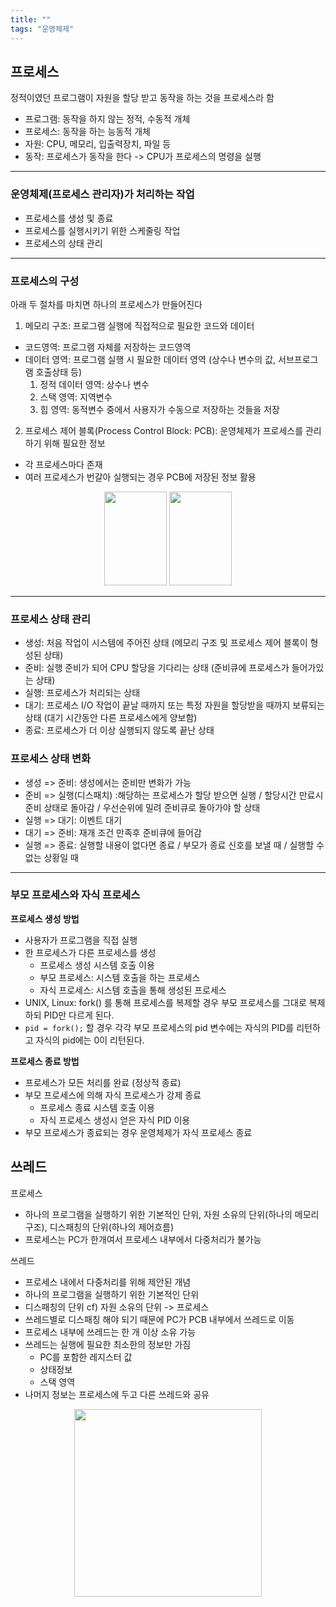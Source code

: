 ```yaml
---
title: ""
tags: "운영체제"
---
```


## 프로세스
정적이였던 프로그램이 자원을 할당 받고 동작을 하는 것을 프로세스라 함

- 프로그램: 동작을 하지 않는 정적, 수동적 개체
- 프로세스: 동작을 하는 능동적 개체
- 자원: CPU, 메모리, 입출력장치, 파일 등
- 동작: 프로세스가 동작을 한다 -> CPU가 프로세스의 명령을 실행

--- 

### 운영체제(프로세스 관리자)가 처리하는 작업
- 프로세스를 생성 및 종료
- 프로세스를 실행시키기 위한 스케줄링 작업
- 프로세스의 상태 관리

---

### 프로세스의 구성
아래 두 절차를 마치면 하나의 프로세스가 만들어진다
1. 메모리 구조: 프로그램 실행에 직접적으로 필요한 코드와 데이터
  - 코드영역: 프로그램 자체를 저장하는 코드영역
  - 데이터 영역: 프로그램 실행 시 필요한 데이터 영역 (상수나 변수의 값, 서브프로그램 호출상태 등)
    1. 정적 데이터 영역: 상수나 변수
    2. 스택 영역: 지역변수
    3. 힙 영역: 동적변수 중에서 사용자가 수동으로 저장하는 것들을 저장



2. 프로세스 제어 블록(Process Control Block: PCB): 운영체제가 프로세스를 관리하기 위해 필요한 정보
  - 각 프로세스마다 존재
  - 여러 프로세스가 번갈아 실행되는 경우 PCB에 저장된 정보 활용

<p align="center">
  <img src="https://github.com/usiyoung/cs-storage/assets/85566273/41818c0a-b680-486f-850e-920ce1772d5d" width="100px" height="150px" margin="0 auto"/>
  <img src="https://github.com/usiyoung/cs-storage/assets/85566273/0840a2da-4515-4d72-8fdf-ef09e3419e8a" width="100px" height="150px"/>
</p>
 
---

### 프로세스 상태 관리
- 생성: 처음 작업이 시스템에 주어진 상태 (메모리 구조 및 프로세스 제어 블록이 형성된 상태)
- 준비: 실행 준비가 되어 CPU 할당을 기다리는 상태 (준비큐에 프로세스가 들어가있는 상태)
- 실행: 프로세스가 처리되는 상태
- 대기: 프로세스 I/O 작업이 끝날 때까지 또는 특정 자원을 할당받을 때까지 보류되는 상태 (대기 시간동안 다른 프로세스에게 양보함)
- 종료: 프로세스가 더 이상 실행되지 않도록 끝난 상태


 ### 프로세스 상태 변화
 - 생성 => 준비: 생성에서는 준비만 변화가 가능
 - 준비 => 실행(디스패치) :해당하는 프로세스가 할당 받으면 실행 / 할당시간 만료시 준비 상태로 돌아감 / 우선순위에 밀려 준비큐로 돌아가야 할 상태
 - 실행 => 대기: 이벤트 대기
 - 대기 => 준비: 재개 조건 만족후 준비큐에 들어감
 - 실행 => 종료: 실행할 내용이 없다면 종료 / 부모가 종료 신호를 보낼 때 / 실행할 수 없는 상황일 때

---

### 부모 프로세스와 자식 프로세스
<b>프로세스 생성 방법</b>
- 사용자가 프로그램을 직접 실행
- 한 프로세스가 다른 프로세스를 생성
  - 프로세스 생성 시스템 호출 이용
  - 부모 프로세스: 시스템 호출을 하는 프로세스
  - 자식 프로세스: 시스템 호출을 통해 생성된 프로세스
- UNIX, Linux: fork() 를 통해 프로세스를 복제할 경우 부모 프로세스를 그대로 복제하되 PID만 다르게 된다.
- ```pid = fork();``` 할 경우 각각 부모 프로세스의 pid 변수에는 자식의 PID를 리턴하고 자식의 pid에는 0이 리턴된다.


<b>프로세스 종료 방법</b>
- 프로세스가 모든 처리를 완료 (정상적 종료)
- 부모 프로세스에 의해 자식 프로세스가 강제 종료
  - 프로세스 종료 시스템 호출 이용
  - 자식 프로세스 생성시 얻은 자식 PID 이용
- 부모 프로세스가 종료되는 경우 운영체제가 자식 프로세스 종료

 

## 쓰레드
프로세스
- 하나의 프로그램을 실행하기 위한 기본적인 단위, 자원 소유의 단위(하나의 메모리 구조), 디스패칭의 단위(하나의 제어흐름)
- 프로세스는 PC가 한개여서 프로세스 내부에서 다중처리가 불가능

쓰레드
- 프로세스 내에서 다중처리를 위해 제안된 개념
- 하나의 프로그램을 실행하기 위한 기본적인 단위
- 디스패칭의 단위 cf) 자원 소유의 단위 -> 프로세스 
- 쓰레드별로 디스패칭 해야 되기 때문에 PC가 PCB 내부에서 쓰레드로 이동
- 프로세스 내부에 쓰레드는 한 개 이상 소유 가능
- 쓰레드는 실행에 필요한 최소한의 정보만 가짐
  -  PC를 포함한 레지스터 값
  -  상태정보
  -  스택 영역
- 나머지 정보는 프로세스에 두고 다른 쓰레드와 공유

<p align="center">
  <img src="https://github.com/usiyoung/cs-storage/assets/85566273/d71f5bc8-072b-4a74-b1c2-3dcc197bdd27" width="300px"    margin="0 auto"/>
</p>


 
